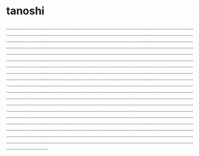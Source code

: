 # tanoshi

................................................................................................................................................................................................................................................................................................................................................................................................................................................................................................................................................................................................................................................................................................................................................................................................................................................................................................................................................................................................................................................................................................................................................................................................................................................................................................................................................................................................................................................................................................................................................................................................................................................................................................................................................................................................................................................................................................................................................................................................................................................................................................................................................................................................................................................................................................................................................................................................................................................................................